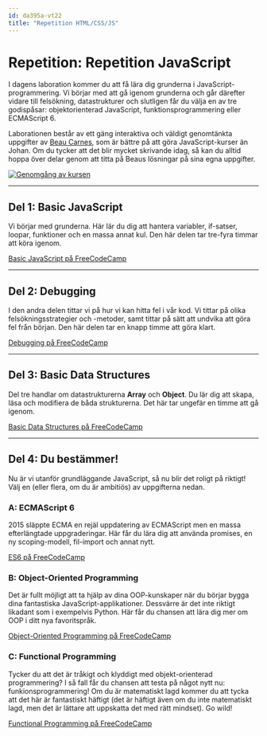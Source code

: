 ```yaml
---
id: da395a-vt22
title: "Repetition HTML/CSS/JS"
---
```


# Repetition: Repetition JavaScript

I dagens laboration kommer du att få lära dig grunderna i JavaScript-programmering. Vi börjar med att gå igenom grunderna och går därefter vidare till felsökning, datastrukturer och slutligen får du välja en av tre godispåsar: objektorienterad JavaScript, funktionsprogrammering eller ECMAScript 6.

Laborationen består av ett gäng interaktiva och väldigt genomtänkta uppgifter av [Beau Carnes](http://carnes.cc/), som är bättre på att göra JavaScript-kurser än Johan. Om du tycker att det blir mycket skrivande idag, så kan du alltid hoppa över delar genom att titta på Beaus lösningar på sina egna uppgifter.

[![Genomgång av kursen](http://img.youtube.com/vi/PkZNo7MFNFg/0.jpg)](http://www.youtube.com/watch?v=PkZNo7MFNFg)

---

## Del 1: Basic JavaScript

Vi börjar med grunderna. Här lär du dig att hantera variabler, if-satser, loopar, funktioner och en massa annat kul. Den här delen tar tre-fyra timmar att köra igenom.

[Basic JavaScript på FreeCodeCamp](https://learn.freecodecamp.org/javascript-algorithms-and-data-structures/basic-javascript/)

---

## Del 2: Debugging

I den andra delen tittar vi på hur vi kan hitta fel i vår kod. Vi tittar på olika felsökningsstrategier och -metoder, samt tittar på sätt att undvika att göra fel från början. Den här delen tar en knapp timme att göra klart.

[Debugging på FreeCodeCamp](https://learn.freecodecamp.org/javascript-algorithms-and-data-structures/debugging/)

---

## Del 3: Basic Data Structures

Del tre handlar om datastrukturerna **Array** och **Object**. Du lär dig att skapa, läsa och modifiera de båda strukturerna. Det här tar ungefär en timme att gå igenom.

[Basic Data Structures på FreeCodeCamp](https://learn.freecodecamp.org/javascript-algorithms-and-data-structures/basic-data-structures)

---

## Del 4: Du bestämmer!

Nu är vi utanför grundläggande JavaScript, så nu blir det roligt på riktigt! Välj en (eller flera, om du är ambitiös) av uppgifterna nedan.

### A: ECMAScript 6

2015 släppte ECMA en rejäl uppdatering av ECMAScript men en massa efterlängtade uppgraderingar. Här får du lära dig att använda promises, en ny scoping-modell, fil-import och annat nytt.

[ES6 på FreeCodeCamp](https://learn.freecodecamp.org/javascript-algorithms-and-data-structures/es6)

### B: Object-Oriented Programming

Det är fullt möjligt att ta hjälp av dina OOP-kunskaper när du börjar bygga dina fantastiska JavaScript-applikationer. Dessvärre är det inte riktigt likadant som i exempelvis Python. Här får du chansen att lära dig mer om OOP i ditt nya favoritspråk.

[Object-Oriented Programming på FreeCodeCamp](https://learn.freecodecamp.org/javascript-algorithms-and-data-structures/object-oriented-programming)

### C: Functional Programming

Tycker du att det är tråkigt och klyddigt med objekt-orienterad programmering? I så fall får du chansen att testa på något nytt nu: funkionsprogrammering! Om du är matematiskt lagd kommer du att tycka att det här är fantastiskt häftigt (det är häftigt även om du inte matematiskt lagd, men det är lättare att uppskatta det med rätt mindset). Go wild!

[Functional Programming på FreeCodeCamp](https://learn.freecodecamp.org/javascript-algorithms-and-data-structures/functional-programming)
